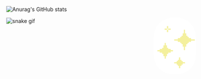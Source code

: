 ![Anurag's GitHub stats](https://github-readme-stats.vercel.app/api?username=polluxastre&theme=radical&show_icons=true)

![snake gif](https://github.com/polluxastre/polluxastre/blob/output/github-contribution-grid-snake.svg) <img align="right" alt="star-gif" height="150" style="border-radius:50px;" src="giphy.gif?width=385&height=517">

